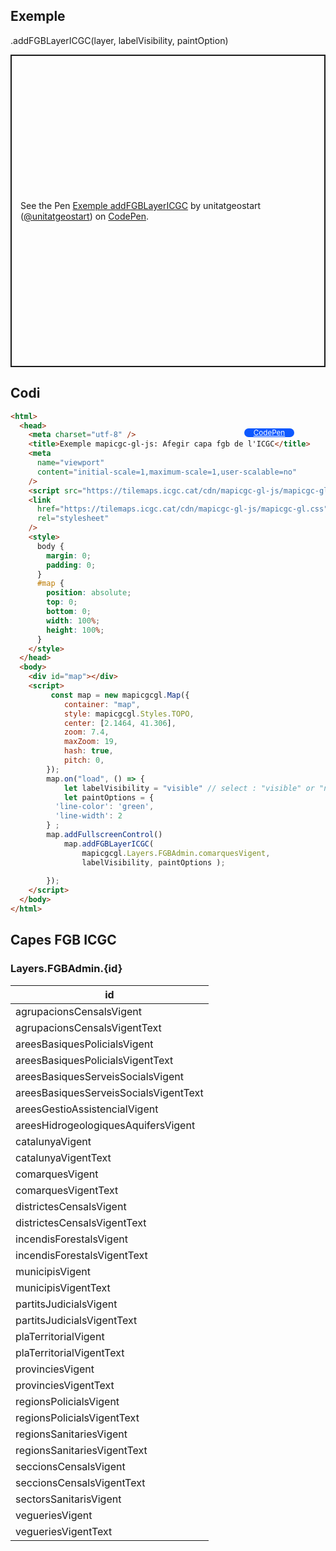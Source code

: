 ## Exemple

.addFGBLayerICGC(layer, labelVisibility, paintOption)

<p class="codepen" data-height="500" data-theme-id="light" data-slug-hash="PoLRrGK" data-editable="true" data-user="unitatgeostart" style="height: 500px; box-sizing: border-box; display: flex; align-items: center; justify-content: center; border: 2px solid; margin: 1em 0; padding: 1em;">
  <span>See the Pen <a href="https://codepen.io/unitatgeostart/pen/PoLRrGK">
  Exemple addFGBLayerICGC</a> by unitatgeostart (<a href="https://codepen.io/unitatgeostart">@unitatgeostart</a>)
  on <a href="https://codepen.io">CodePen</a>.</span>
</p>
<script async src="https://cpwebassets.codepen.io/assets/embed/ei.js"></script>

<a style="color: white" target="_blank" class=" button btn btn-primary" href="https://codepen.io/unitatgeostart/pen/PoLRrGK">CodePen</a>

<style>
.button{
    position: relative;
    top: 84px;
    z-index: 1;
    /* right: -46px; */
    width: 80px;
    float: right;
    right: 50px;
    background-color: #0d58ff;
    border-radius: 10px;
    text-align: -webkit-center;
    font-size: smaller;
    
  }
    .button:hover{

    background-color: #032879;

  }
  </style>

## Codi

```html
<html>
  <head>
    <meta charset="utf-8" />
    <title>Exemple mapicgc-gl-js: Afegir capa fgb de l'ICGC</title>
    <meta
      name="viewport"
      content="initial-scale=1,maximum-scale=1,user-scalable=no"
    />
    <script src="https://tilemaps.icgc.cat/cdn/mapicgc-gl-js/mapicgc-gl.js"></script>
    <link
      href="https://tilemaps.icgc.cat/cdn/mapicgc-gl-js/mapicgc-gl.css"
      rel="stylesheet"
    />
    <style>
      body {
        margin: 0;
        padding: 0;
      }
      #map {
        position: absolute;
        top: 0;
        bottom: 0;
        width: 100%;
        height: 100%;
      }
    </style>
  </head>
  <body>
    <div id="map"></div>
    <script>
         const map = new mapicgcgl.Map({
            container: "map",
            style: mapicgcgl.Styles.TOPO,
            center: [2.1464, 41.306],
            zoom: 7.4,
            maxZoom: 19,
            hash: true,
            pitch: 0,
        });
        map.on("load", () => {
            let labelVisibility = "visible" // select : "visible" or "none"
            let paintOptions = {
          'line-color': 'green',
          'line-width': 2
        } ;
        map.addFullscreenControl()
            map.addFGBLayerICGC(
                mapicgcgl.Layers.FGBAdmin.comarquesVigent,
                labelVisibility, paintOptions );
       
        });
    </script>
  </body>
</html>
```

## Capes FGB ICGC

### Layers.FGBAdmin.{id}

| id  |
| --- |
| agrupacionsCensalsVigent |
| agrupacionsCensalsVigentText |
| areesBasiquesPolicialsVigent |
| areesBasiquesPolicialsVigentText |
| areesBasiquesServeisSocialsVigent |
| areesBasiquesServeisSocialsVigentText |
| areesGestioAssistencialVigent |
| areesHidrogeologiquesAquifersVigent |
| catalunyaVigent |
| catalunyaVigentText |
| comarquesVigent |
| comarquesVigentText |
| districtesCensalsVigent |
| districtesCensalsVigentText |
| incendisForestalsVigent |
| incendisForestalsVigentText |
| municipisVigent |
| municipisVigentText |
| partitsJudicialsVigent |
| partitsJudicialsVigentText |
| plaTerritorialVigent |
| plaTerritorialVigentText |
| provinciesVigent |
| provinciesVigentText |
| regionsPolicialsVigent |
| regionsPolicialsVigentText |
| regionsSanitariesVigent |
| regionsSanitariesVigentText |
| seccionsCensalsVigent |
| seccionsCensalsVigentText |
| sectorsSanitarisVigent |
| vegueriesVigent |
| vegueriesVigentText |


